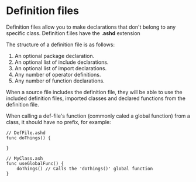 # Definition files
Definition files allow you to make declarations that don't belong to any specific class. Definition f.iles have the **.ashd** extension

The structure of a definition file is as follows:

1. An optional package declaration.
2. An optional list of include declarations.
3. An optional list of import declarations.
4. Any number of operator definitions.
5. Any number of function declarations.

When a source file includes the definition file, they will be able to use the included definition files, imported classes and declared functions from the definition file.

When calling a def-file's function (commonly caled a global function) from a class, it should have no prefix, for example:

```
// DefFile.ashd
func doThings() {

}

// MyClass.ash
func useGlobalFunc() {
	doThings() // Calls the 'doThings()' global function
}
```